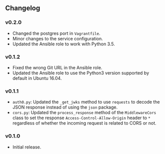 ## Changelog

### v0.2.0

- Changed the postgres port in `Vagrantfile`.
- Minor changes to the service configuration.
- Updated the Ansible role to work with Python 3.5.

### v0.1.2

- Fixed the wrong Git URL in the Ansible role.
- Updated the Ansible role to use the Python3 version supported by default in Ubuntu 16.04.

### v0.1.1

- `auth0.py`: Updated the `_get_jwks` method to use `requests` to decode the JSON response instead of using the `json` package.
- `cors.py`: Updated the `process_response` method of the `MiddlewareCors` class to set the response `Access-Control-Allow-Origin` header to `*` regardless of whether the incoming request is related to CORS or not.

### v0.1.0

- Initial release.
